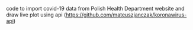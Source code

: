 code to import covid-19 data from Polish Health Department website and draw live plot using api (https://github.com/mateuszjanczak/koronawirus-api) 
